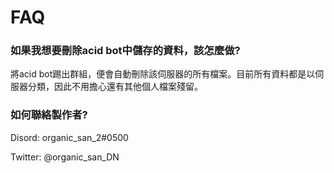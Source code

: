 # FAQ

### 如果我想要刪除acid bot中儲存的資料，該怎麼做?

將acid bot踢出群組，便會自動刪除該伺服器的所有檔案。目前所有資料都是以伺服器分類，因此不用擔心還有其他個人檔案殘留。

### 如何聯絡製作者?

Disord: organic\_san\_2#0500

Twitter: @organic\_san\_DN
